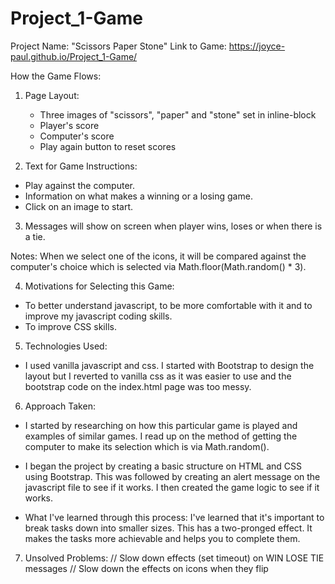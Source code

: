 # Project_1-Game
Project Name: "Scissors Paper Stone"
Link to Game: https://joyce-paul.github.io/Project_1-Game/



How the Game Flows:
1) Page Layout:
    - Three images of "scissors", "paper" and "stone" set in inline-block
    - Player's score
    - Computer's score
    - Play again button to reset scores

2) Text for Game Instructions:
- Play against the computer.
- Information on what makes a winning or a losing game.
- Click on an image to start.

3) Messages will show on screen when player wins, loses or when there is a tie.

Notes:
When we select one of the icons, it will be compared against the computer's choice which is selected via Math.floor(Math.random() * 3).


4) Motivations for Selecting this Game:
- To better understand javascript, to be more comfortable with it and to improve my javascript coding skills.
- To improve CSS skills.


5) Technologies Used:
- I used vanilla javascript and css. I started with Bootstrap to design the layout but I reverted to vanilla css as it was easier to use and the bootstrap code on the index.html page was too messy.

6) Approach Taken:
- I started by researching on how this particular game is played and examples of similar games. I read up on the method of getting the computer to make its selection which is via Math.random().

- I began the project by creating a basic structure on HTML and CSS using Bootstrap. This was followed by creating an alert message on the javascript file to see if it works. I then created the game logic to see if it works.

- What I've learned through this process: I've learned that it's important to break tasks down into smaller sizes. This has a two-pronged effect. It makes the tasks more achievable and helps you to complete them.

7) Unsolved Problems:
// Slow down effects (set timeout) on WIN LOSE TIE messages
// Slow down the effects on icons when they flip
